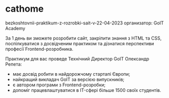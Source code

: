 # cathome
bezkoshtovnii-praktikum-z-rozrobki-sait-v-22-04-2023
организатор: GoIT Academy

За 1 день ви зможете розробити сайт, закріпити знання з HTML та CSS, поспілкуватися з досвідченим практиком та дізнатися перспективи професії Frontend-розробника.

Практикум для вас проведе Технічний Директор GoIT Олександр Репета:
- має досвід робити в найдорожчому стартапі Європи;
- найкращий викладач GoIT за версією випускників;
- є автором програми з Frontend-розробки;
- допоміг працевлаштуватися в IT-сфері більше 1500 своїх студентів.
